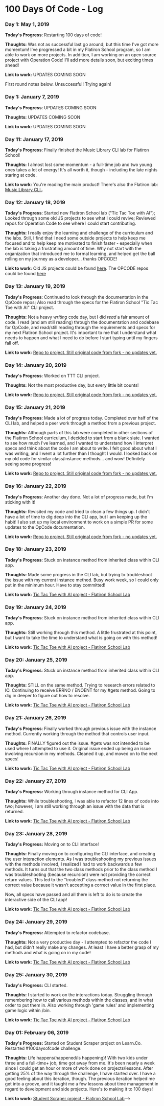 # 100 Days Of Code - Log

<!--**Today's Progress**: UPDATES COMING SOON-->
<!--Fixed CSS, worked on canvas functionality for the app.-->

<!--**Thoughts:** UPDATES COMING SOON-->
<!--I really struggled with CSS, but, overall, I feel like I am slowly getting better at it. Canvas is still new for me, but I managed to figure out some basic functionality.-->

<!--**Link to work:** UPDATES COMING SOON-->
<!--[Calculator App](http://www.example.com)-->

### Day 1: May 1, 2019

**Today's Progress**: Restarting 100 days of code!

**Thoughts:** Was not as successful last go around, but this time I've got more momentum! I've progressed a bit in my Flatiron School program, so I am able to work on more projects. In addition, I am working on an open source project with Operation Code! I'll add more details soon, but exciting times ahead!

**Link to work:** UPDATES COMING SOON

First round notes below. Unsuccessful! Trying again!

### Day 1: January 7, 2019

**Today's Progress**: UPDATES COMING SOON
<!--Fixed CSS, worked on canvas functionality for the app.-->

**Thoughts:** UPDATES COMING SOON
<!--I really struggled with CSS, but, overall, I feel like I am slowly getting better at it. Canvas is still new for me, but I managed to figure out some basic functionality.-->

**Link to work:** UPDATES COMING SOON
<!--[Calculator App](http://www.example.com)-->

### Day 11: January 17, 2019

**Today's Progress**: Finally finished the Music Library CLI lab for Flatiron School! 

**Thoughts:** I almost lost some momentum - a full-time job and two young ones takes a lot of energy! It's all worth it, though - including the late nights staring at code. 

**Link to work:** You're reading the main product! There's also the Flatiron lab: <a href='https://github.com/cbituin/ruby-music-library-cli-v-000' target='blank'>Music Library CLI.</a>.

### Day 12: January 18, 2019

**Today's Progress**: Started new Flatiron School lab ("Tic Tac Toe with AI"); Looked through some old JS projects to see what I could revive; Reviewed repos for Operation Code to see where I could start contributing. 

**Thoughts:** I really enjoy the learning and challenge of the curriculum and the labs. Still, I find that I need some outside projects to help keep me focused and to help keep me motivated to finish faster - especially when the lab is taking a frustrating amount of time. Why not start with the organization that introduced me to formal learning, and helped get the ball rolling on my journey as a developer... thanks OPCODE!

**Link to work:** Old JS projects could be found <a href='https://github.com/cbituin' target='blank'>here</a>. The OPCODE repos could be found <a href='https://github.com/OperationCode' target='blank'>here</a>

### Day 13: January 19, 2019

**Today's Progress**: Continued to look through the documentation in the OpCode repos; Also read through the specs for the Flatiron School "Tic Tac Toe with AI" CLI project. 

**Thoughts:** Not a heavy <i>writing</i> code day, but I did <i>read</i> a fair amount of code. I read (and am still reading) through the documentation and codebase for OpCode, and read/still reading through the requirements and specs for my next Flatiron School project. It's important to me that I understand what needs to happen and what I need to do before I start typing until my fingers fall off. 

**Link to work:** <a href="https://github.com/cbituin/ttt-with-ai-project-v-000" target="blank">Repo to project. Still original code from fork - no updates yet.</a>

### Day 14: January 20, 2019

**Today's Progress**: Worked on TTT CLI project.

**Thoughts:** Not the most productive day, but every little bit counts!

**Link to work:** <a href="https://github.com/cbituin/ttt-with-ai-project-v-000" target="blank">Repo to project. Still original code from fork - no updates yet.</a>

### Day 15: January 21, 2019

**Today's Progress**: Made a lot of progress today. Completed over half of the CLI lab, and helped a peer work through a method from a  previous project. 

**Thoughts:** Although parts of this lab were completed in other sections of the Flatiron School curriculum, I decided to start from a blank slate. I wanted to see how much I've learned, and I wanted to understand how I interpret specs and think about the code I am about to write. I felt good about what I was writing, and I went a lot further than I thought I would. I looked back on my old code for similar class/instance methods... and wow! Definitely seeing some progress!

**Link to work:** <a href="https://github.com/cbituin/ttt-with-ai-project-v-000" target="blank">Repo to project. Still original code from fork - no updates yet.</a>

### Day 16: January 22, 2019

**Today's Progress**: Another day done. Not a lot of progress made, but I'm sticking with it!

**Thoughts:** Revisited my code and tried to clean a few things up. I didn't have a lot of time to dig deep into the CLI app, but I am keeping up the habit! I also set up my local environment to work on a simple PR for some updates to the OpCode documentation. 

**Link to work:** <a href="https://github.com/cbituin/ttt-with-ai-project-v-000" target="blank">Repo to project. Still original code from fork - no updates yet.</a>

### Day 18: January 23, 2019

**Today's Progress**: Stuck on instance method from inherited class within CLI app.

**Thoughts:** Made some progress in the CLI lab, but trying to troubleshoot the issue with my current instance method. Busy work week, so I could only put in the minimum hour. Have to stay committed!

**Link to work:** <a href="https://github.com/cbituin/ttt-with-ai-project-v-000" target="blank">Tic Tac Toe with AI project - Flatiron School Lab</a>

### Day 19: January 24, 2019

**Today's Progress**: Stuck on instance method from inherited class within CLI app.

**Thoughts:** Still working through this method. A little frustrated at this point, but I want to take the time to understand what is going on with this method!

**Link to work:** <a href="https://github.com/cbituin/ttt-with-ai-project-v-000" target="blank">Tic Tac Toe with AI project - Flatiron School Lab</a>


### Day 20: January 25, 2019

**Today's Progress**: Stuck on instance method from inherited class within CLI app.

**Thoughts:** STILL on the same method. Trying to research errors related to IO. Continuing to receive ERRNO / ENOENT for my #gets method. Going to dig in deeper to figure out how to resolve.

**Link to work:** <a href="https://github.com/cbituin/ttt-with-ai-project-v-000" target="blank">Tic Tac Toe with AI project - Flatiron School Lab</a>


### Day 21: January 26, 2019

**Today's Progress**: Finally worked through previous issue with the instance method. Currently working through the method that controls user input.

**Thoughts:** FINALLY figured out the issue. #gets was not intended to be used where I attempted to use it. Original issue ended up being an issue involving recursion in my methods. Cleaned it up, and moved on to the next specs!

**Link to work:** <a href="https://github.com/cbituin/ttt-with-ai-project-v-000" target="blank">Tic Tac Toe with AI project - Flatiron School Lab</a>


### Day 22: January 27, 2019

**Today's Progress:** Working through instance method for CLI App.

**Thoughts:** While troubleshooting, I was able to refactor 12 lines of code into two; however, I am still working through an issue with the data that is returned. 

**Link to work:** <a href="https://github.com/cbituin/ttt-with-ai-project-v-000" target="blank">Tic Tac Toe with AI project - Flatiron School Lab</a>

### Day 23: January 28, 2019

**Today's Progress:** Moving on to CLI interface!

**Thoughts:** Finally moving on to configuring the CLI interface, and creating the user interaction elements. As I was troubleshooting my previous issues with the methods involved, I realized I had to work backwards a few methods. It turns out that the two class methods prior to the class method I was troubleshooting (because recursion) were not providing the correct return values. This led to the "troubled" class method not returning the correct value because it wasn't accepting a correct value in the first place. 

Now, all specs have passed and all there is left to do is to create the interactive side of the CLI app!

**Link to work:** <a href="https://github.com/cbituin/ttt-with-ai-project-v-000" target="blank">Tic Tac Toe with AI project - Flatiron School Lab</a>

### Day 24: January 29, 2019

**Today's Progress:** Attempted to refactor codebase.

**Thoughts:** Not a very productive day - I attempted to refactor the code I had, but didn't really make any changes. At least I have a better grasp of my methods and what is going on in my code!

**Link to work:** <a href="https://github.com/cbituin/ttt-with-ai-project-v-000" target="blank">Tic Tac Toe with AI project - Flatiron School Lab</a>

### Day 25: January 30, 2019

**Today's Progress:** CLI started.

**Thoughts:** I started to work on the interactions today. Struggling through remembering how to call various methods within the classes, and in what order to put them in. Also working through 'game rules' and implementing game logic within /bin. 

**Link to work:** <a href="https://github.com/cbituin/ttt-with-ai-project-v-000" target="blank">Tic Tac Toe with AI project - Flatiron School Lab</a>

### Day 01: February 06, 2019

**Today's Progress:** Started on Student Scraper project on Learn.Co. Restarted #100daysofcode challenge.

**Thoughts:** Life happens(happened/is happening)! With two kids under three and a full-time+ job, time got away from me. It's been nearly a week since I could get an hour or more of work done on projects/lessons. After getting 25% of the way through the challenge, I have started over. I have a good feeling about this iteration, though. The previous iteration helped me get into a groove, and it taught me a few lessons about time management in regard to development and side projects. Here's to making it to 100 days!

**Link to work:** <a href="https://github.com/cbituin/oo-student-scraper-v-000" target="blank">Student Scraper project - Flatiron School Lab</a>-->

<!--### Day 21: January 26, 2019-->

<!--**Today's Progress:** UPDATES COMING SOON-->

<!--**Thoughts:** UPDATES COMING SOON-->

<!--**Link to work:** <a href="https://github.com/cbituin/ttt-with-ai-project-v-000" target="blank">Tic Tac Toe with AI project - Flatiron School Lab</a>-->

<!--### Day 1: January 7, 2019-->

<!--**Today's Progress**: UPDATES COMING SOON-->
<!--Fixed CSS, worked on canvas functionality for the app.-->

<!--**Thoughts:** UPDATES COMING SOON-->
<!--I really struggled with CSS, but, overall, I feel like I am slowly getting better at it. Canvas is still new for me, but I managed to figure out some basic functionality.-->

<!--**Link to work:** UPDATES COMING SOON-->
<!--[Calculator App](http://www.example.com)-->
